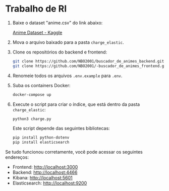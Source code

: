 # Trabalho de RI

1. Baixe o dataset "anime.csv" do link abaixo:

   [Anime Dataset - Kaggle](https://www.kaggle.com/datasets/svanoo/myanimelist-dataset?select=anime.csv)

2. Mova o arquivo baixado para a pasta `charge_elastic`.

3. Clone os repositórios do backend e frontend:

   ```bash
   git clone https://github.com/NBO2001/buscador_de_animes_backend.git ./backend
   git clone https://github.com/NBO2001/-buscador_de_animes_frontend.git ./front
   ```

4. Renomeie todos os arquivos `.env.example` para `.env`.

5. Suba os containers Docker:

   ```bash
   docker-compose up
   ```

6. Execute o script para criar o índice, que está dentro da pasta `charge_elastic`:

   ```bash
   python3 charge.py
   ```

   Este script depende das seguintes bibliotecas:

   ```bash
   pip install python-dotenv
   pip install elasticsearch
   ```

Se tudo funcionou corretamente, você pode acessar os seguintes endereços:

- Frontend: [http://localhost:3000](http://localhost:3000)
- Backend: [http://localhost:4466](http://localhost:4466)
- Kibana: [http://localhost:5601](http://localhost:5601)
- Elasticsearch: [http://localhost:9200](http://localhost:9200)
